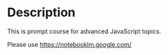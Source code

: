 # Description

This is prompt course for advanced JavaScript topics.

Please use https://notebooklm.google.com/
